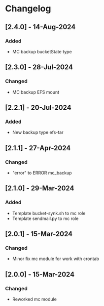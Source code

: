 # Changelog
## [2.4.0] - 14-Aug-2024
### Added
- MC backup bucketState type

## [2.3.0] - 28-Jul-2024
### Changed
- MC backup EFS mount

## [2.2.1] - 20-Jul-2024
### Added
- New backup type efs-tar

## [2.1.1] - 27-Apr-2024
### Changed
- "error" to ERROR mc_backup

## [2.1.0] - 29-Mar-2024
### Added
- Template bucket-synk.sh to mc role
- Template sendmail.py to mc role

## [2.0.1] - 15-Mar-2024
### Changed
- Minor fix mc module for work with crontab

## [2.0.0] - 15-Mar-2024
### Changed
- Reworked mc module